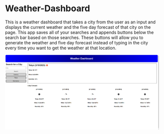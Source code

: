 # Weather-Dashboard

This is a weather dashboard that takes a city from the user as an input and displays the current weather and the five day forecast of that city on the page. This app saves all of your searches and appends buttons below the search bar based on those searches. These buttons will allow you to generate the weather and five day forecast instead of typing in the city every time you want to get the weather at that location.

![Alt text](<./assets/Screenshot%20(37).png>)
